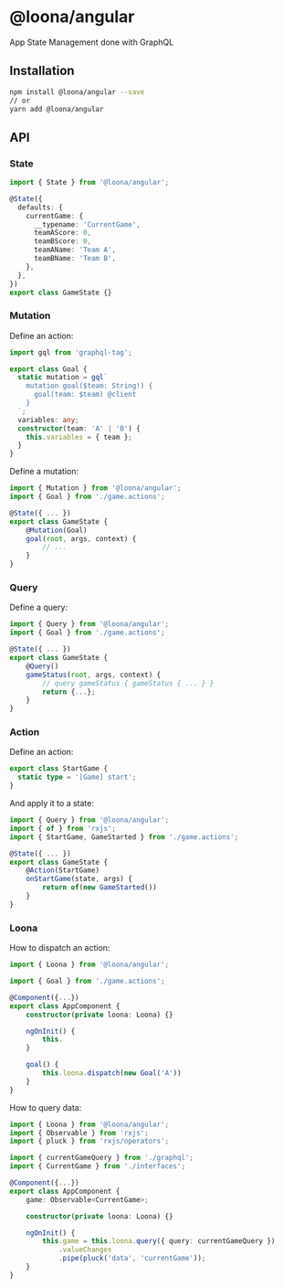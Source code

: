 # @loona/angular

App State Management done with GraphQL

## Installation

```bash
npm install @loona/angular --save
// or
yarn add @loona/angular
```

## API

### State

```ts
import { State } from '@loona/angular';

@State({
  defaults: {
    currentGame: {
      __typename: 'CurrentGame',
      teamAScore: 0,
      teamBScore: 0,
      teamAName: 'Team A',
      teamBName: 'Team B',
    },
  },
})
export class GameState {}
```

### Mutation

Define an action:

```ts
import gql from 'graphql-tag';

export class Goal {
  static mutation = gql`
    mutation goal($team: String!) {
      goal(team: $team) @client
    }
  `;
  variables: any;
  constructor(team: 'A' | 'B') {
    this.variables = { team };
  }
}
```

Define a mutation:

```ts
import { Mutation } from '@loona/angular';
import { Goal } from './game.actions';

@State({ ... })
export class GameState {
    @Mutation(Goal)
    goal(root, args, context) {
        // ...
    }
}
```

### Query

Define a query:

```ts
import { Query } from '@loona/angular';
import { Goal } from './game.actions';

@State({ ... })
export class GameState {
    @Query()
    gameStatus(root, args, context) {
        // query gameStatus { gameStatus { ... } }
        return {...};
    }
}
```

### Action

Define an action:

```ts
export class StartGame {
  static type = '[Game] start';
}
```

And apply it to a state:

```ts
import { Query } from '@loona/angular';
import { of } from 'rxjs';
import { StartGame, GameStarted } from './game.actions';

@State({ ... })
export class GameState {
    @Action(StartGame)
    onStartGame(state, args) {
        return of(new GameStarted())
    }
}
```

### Loona

How to dispatch an action:

```ts
import { Loona } from '@loona/angular';

import { Goal } from './game.actions';

@Component({...})
export class AppComponent {
    constructor(private loona: Loona) {}

    ngOnInit() {
        this.
    }

    goal() {
        this.loona.dispatch(new Goal('A'))
    }
}
```

How to query data:

```ts
import { Loona } from '@loona/angular';
import { Observable } from 'rxjs';
import { pluck } from 'rxjs/operators';

import { currentGameQuery } from './graphql';
import { CurrentGame } from './interfaces';

@Component({...})
export class AppComponent {
    game: Observable<CurrentGame>;

    constructor(private loona: Loona) {}

    ngOnInit() {
        this.game = this.loona.query({ query: currentGameQuery })
            .valueChanges
            .pipe(pluck('data', 'currentGame'));
    }
}
```
